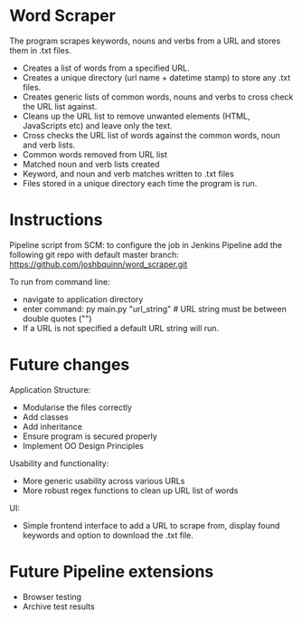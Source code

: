 # Word Scraper 

The program scrapes keywords, nouns and verbs from a URL and stores them in .txt files.

- Creates a list of words from a specified URL.
- Creates a unique directory (url name + datetime stamp) to store any .txt files.
- Creates generic lists of common words, nouns and verbs to cross check the URL list against. 
- Cleans up the URL list to remove unwanted elements (HTML, JavaScripts etc) and leave only the text. 
- Cross checks the URL list of words against the common words, noun and verb lists.
- Common words removed from URL list 
- Matched noun and verb lists created 
- Keyword, and noun and verb matches written to .txt files 
- Files stored in a unique directory each time the program is run.

# Instructions 

Pipeline script from SCM: to configure the job in Jenkins Pipeline add the following git repo with default master branch:  
https://github.com/joshbquinn/word_scraper.git

To run from command line:
- navigate to application directory
- enter command: py main.py "url_string" # URL string must be between double quotes ("")
- If a URL is not specified a default URL string will run. 

# Future changes

Application Structure:
- Modularise the files correctly
- Add classes
- Add inheritance 
- Ensure program is secured properly 
- Implement OO Design Principles 


Usability and functionality:
- More generic usability across various URLs
- More robust regex functions to clean up URL list of words


UI: 
- Simple frontend interface to add a URL to scrape from, display found keywords and option to download the .txt file.

# Future Pipeline extensions
- Browser testing 
- Archive test results 